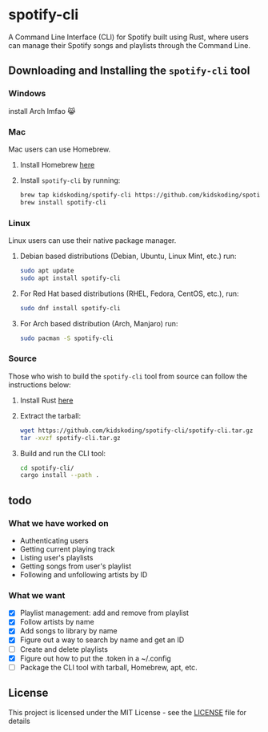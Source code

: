 # spotify-cli

A Command Line Interface (CLI) for Spotify built using Rust, where users can manage their Spotify songs and playlists through the Command Line.

## Downloading and Installing the `spotify-cli` tool

### Windows

install Arch lmfao 😹

### Mac

Mac users can use Homebrew.

1. Install Homebrew [here](https://brew.sh/)
2. Install `spotify-cli` by running:

   ```sh
   brew tap kidskoding/spotify-cli https://github.com/kidskoding/spotify-cli
   brew install spotify-cli
   ```

### Linux

Linux users can use their native package manager.

1. Debian based distributions (Debian, Ubuntu, Linux Mint, etc.) run:

   ```sh
   sudo apt update
   sudo apt install spotify-cli
   ```

2. For Red Hat based distributions (RHEL, Fedora, CentOS, etc.), run:

   ```sh
   sudo dnf install spotify-cli
   ```

3. For Arch based distribution (Arch, Manjaro) run:

   ```sh
   sudo pacman -S spotify-cli
   ```

### Source

Those who wish to build the `spotify-cli` tool from source can follow the instructions below:

1. Install Rust [here](https://www.rust-lang.org/learn/get-started)
2. Extract the tarball:

   ```sh
   wget https://github.com/kidskoding/spotify-cli/spotify-cli.tar.gz
   tar -xvzf spotify-cli.tar.gz
   ```

3. Build and run the CLI tool:

   ```sh
   cd spotify-cli/
   cargo install --path .
   ```

## todo

### What we have worked on

- Authenticating users
- Getting current playing track
- Listing user's playlists
- Getting songs from user's playlist
- Following and unfollowing artists by ID

### What we want

- [x] Playlist management: add and remove from playlist
- [x] Follow artists by name
- [x] Add songs to library by name
- [x] Figure out a way to search by name and get an ID
- [ ] Create and delete playlists
- [x] Figure out how to put the .token in a ~/.config
- [ ] Package the CLI tool with tarball, Homebrew, apt, etc.

## License

This project is licensed under the MIT License - see the [LICENSE](LICENSE) file for details
